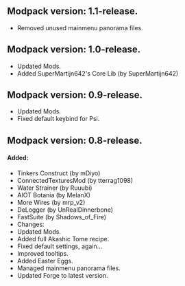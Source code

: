 ## Modpack version: 1.1-release.

- Removed unused mainmenu panorama files.

## Modpack version: 1.0-release.

- Updated Mods.
- Added SuperMartijn642's Core Lib (by SuperMartijn642)

## Modpack version: 0.9-release.

- Updated Mods.
- Fixed default keybind for Psi.

## Modpack version: 0.8-release.

#### Added:
- Tinkers Construct (by mDiyo)
- ConnectedTexturesMod (by tterrag1098)
- Water Strainer (by Ruuubi)
- AIOT Botania (by MelanX)
- More Wires (by mrp_v2)
- DeLogger (by UnRealDinnerbone)
- FastSuite (by Shadows_of_Fire)
- Changes:
- Updated Mods.
- Added full Akashic Tome recipe.
- Fixed default settings, again...
- Improved tooltips.
- Added Easter Eggs.
- Managed mainmenu panorama files.
- Updated Forge to latest version.

